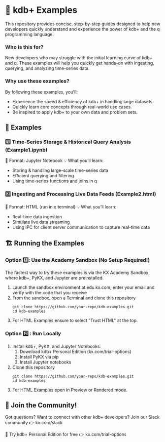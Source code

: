 # 🚀 kdb+ Examples

This repository provides concise, step-by-step guides designed to help new developers quickly understand and experience the power of kdb+ and the q programming language.

### Who is this for?
New developers who may struggle with the initial learning curve of kdb+ and q. These examples will help you quickly get hands-on with ingesting, querying, and analyzing time-series data.

### Why use these examples?
By following these examples, you'll:
- Experience the speed & efficiency of kdb+ in handling large datasets.
- Quickly learn core concepts through real-world use cases.
- Be inspired to apply kdb+ to your own data and problem sets.

## 📖 Examples
### 1️⃣ Time-Series Storage & Historical Query Analysis (Example1.ipynb)
📌 Format: Jupyter Notebook
💡 What you’ll learn:
- Storing & handling large-scale time-series data
- Efficient querying and filtering
- Using time-series functions and joins in q

### 2️⃣ Ingesting and Processing Live Data Feeds (Example2.html)
📌 Format: HTML (run in q terminal)
💡 What you’ll learn:
- Real-time data ingestion 
- Simulate live data streaming
- Using IPC for client server communication to capture real-time data

## 🏗️ Running the Examples
### Option 1️⃣: Use the Academy Sandbox (No Setup Required!)
The fastest way to try these examples is via the KX Academy Sandbox, where kdb+, PyKX, and Jupyter are preinstalled.

1. Launch the sandbox environment at edu.kx.com, enter your email and verify with the code that you receive
2. From the sandbox, open a Terminal and clone this repository
    ```
    git clone https://github.com/your-repo/kdb-examples.git  
    cd kdb-examples
    ```
3. For HTML Examples ensure to select "Trust HTML" at the top.

### Option 2️⃣ : Run Locally
1. Install kdb+, PyKX, and Jupyter Notebooks:
    1. Download kdb+ Personal Edition (kx.com/trial-options)
    2. Install PyKX via pip
    3. Install Jupyter notebooks
2. Clone this repository
    ```
    git clone https://github.com/your-repo/kdb-examples.git  
    cd kdb-examples
    ```
3. For HTML Examples open in Preview or Rendered mode.

## 🤝 Join the Community!
Got questions? Want to connect with other kdb+ developers?
Join our Slack community 👉 kx.com/slack

🚀 Try kdb+ Personal Edition for free 👉 kx.com/trial-options